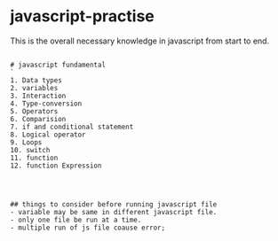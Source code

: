 # javascript-practise
This is the overall necessary knowledge in javascript from start to end.
```

# javascript fundamental
`
1. Data types
2. variables
3. Interaction 
4. Type-conversion
5. Operators
6. Comparision
7. if and conditional statement
8. Logical operator
9. Loops
10. switch
11. function
12. function Expression




## things to consider before running javascript file
- variable may be same in different javascript file.
- only one file be run at a time.
- multiple run of js file coause error;
